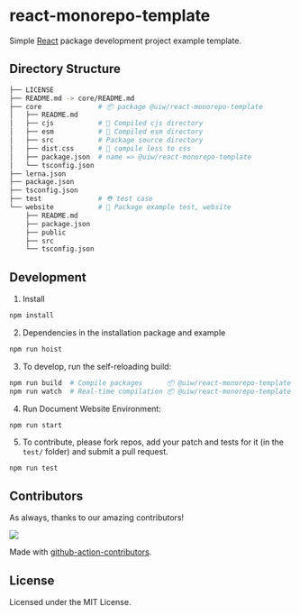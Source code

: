 react-monorepo-template
===

Simple [React](https://github.com/facebook/react) package development project example template.

## Directory Structure

```bash
├── LICENSE
├── README.md -> core/README.md
├── core              # 📦 package @uiw/react-monorepo-template
│   ├── README.md
│   ├── cjs           # 🔄 Compiled cjs directory
│   ├── esm           # 🔄 Compiled esm directory
│   ├── src           # Package source directory
│   ├── dist.css      # 🔄 compile less to css
│   ├── package.json  # name => @uiw/react-monorepo-template
│   └── tsconfig.json
├── lerna.json
├── package.json
├── tsconfig.json
├── test              # ⛑ test case
└── website           # 🐝 Package example test, website
    ├── README.md
    ├── package.json
    ├── public
    ├── src
    └── tsconfig.json
```

## Development

1. Install

```bash
npm install
```

2. Dependencies in the installation package and example

```bash
npm run hoist
```

3. To develop, run the self-reloading build:

```bash
npm run build  # Compile packages      📦 @uiw/react-monorepo-template
npm run watch  # Real-time compilation 📦 @uiw/react-monorepo-template
```

4. Run Document Website Environment:

```bash
npm run start
```

5. To contribute, please fork repos, add your patch and tests for it (in the `test/` folder) and submit a pull request.

```
npm run test
```

## Contributors

As always, thanks to our amazing contributors!

<a href="https://github.com/uiwjs/react-monorepo-template/graphs/contributors">
  <img src="https://uiwjs.github.io/react-monorepo-template/CONTRIBUTORS.svg" />
</a>

Made with [github-action-contributors](https://github.com/jaywcjlove/github-action-contributors).

## License

Licensed under the MIT License.